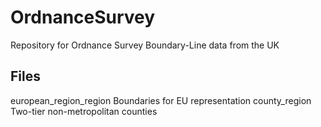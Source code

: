 OrdnanceSurvey
==============

Repository for Ordnance Survey Boundary-Line data from the UK

Files
-----
european_region_region	Boundaries for EU representation
county_region		Two-tier non-metropolitan counties

